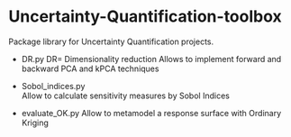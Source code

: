 # Uncertainty-Quantification-toolbox

Package library for Uncertainty Quantification projects.

- DR.py
  DR= Dimensionality reduction
  Allows to implement forward and backward PCA and kPCA techniques
  
- Sobol_indices.py  
  Allow to calculate sensitivity measures by Sobol Indices
  
- evaluate_OK.py
  Allow to metamodel a response surface with Ordinary Kriging
  
